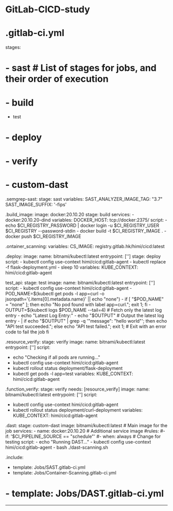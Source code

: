 # GitLab-CICD-study

# .gitlab-ci.yml
stages:   
#  - sast       # List of stages for jobs, and their order of execution
#  - build
  - test
#  - deploy
#  - verify
#  - custom-dast
  
.semgrep-sast:
  stage: sast
  variables:
    SAST_ANALYZER_IMAGE_TAG: "3.7"
    SAST_IMAGE_SUFFIX: '-fips'

.build_image:
  image: docker:20.10.20
  stage: build
  services:
    - docker:20.10.20-dind
  variables:
    DOCKER_HOST: tcp://docker:2375/
  script:
    - echo $CI_REGISTRY_PASSWORD | docker login -u $CI_REGISTRY_USER $CI_REGISTRY --password-stdin
    - docker build -t $CI_REGISTRY_IMAGE .
    - docker push $CI_REGISTRY_IMAGE

.ontainer_scanning:
  variables:
    CS_IMAGE: registry.gitlab.hk/himi/cicd:latest

.deploy:
  image:
    name: bitnami/kubectl:latest
    entrypoint: ['']
  stage: deploy
  script:
    - kubectl config use-context himi/cicd:gitlab-agent
    - kubectl replace -f flask-deployment.yml
    - sleep 10
  variables:
    KUBE_CONTEXT: himi/cicd:gitlab-agent

test_api:
  stage: test
  image:
    name: bitnami/kubectl:latest
    entrypoint: ['']
  script:
    - kubectl config use-context himi/cicd:gitlab-agent
    - POD_NAME=$(kubectl get pods -l app=curl -o jsonpath='{.items[0].metadata.name}' || echo "none")
    - if [ "$POD_NAME" = "none" ]; then
        echo "No pod found with label app=curl.";
        exit 1;
      fi
    - OUTPUT=$(kubectl logs $POD_NAME --tail=4)  # Fetch only the latest log entry
    - echo "Latest Log Entry:"
    - echo "$OUTPUT"  # Output the latest log entry
    - |
      if echo "$OUTPUT" | grep -q '"message": "hello world"'; then
        echo "API test succeeded.";
      else
        echo "API test failed.";
        exit 1;  # Exit with an error code to fail the job
      fi
  
.resource_verify:
  stage: verify
  image:
    name: bitnami/kubectl:latest
    entrypoint: ['']
  script:
  - echo "Checking if all pods are running..."
  - kubectl config use-context himi/cicd:gitlab-agent
  - kubectl rollout status deployment/flask-deployment
  - kubectl get pods -l app=test
  variables:
    KUBE_CONTEXT: himi/cicd:gitlab-agent

.function_verify:
  stage: verify
  needs: [resource_verify]
  image:
    name: bitnami/kubectl:latest
    entrypoint: ['']
  script:
  - kubectl config use-context himi/cicd:gitlab-agent
  - kubectl rollout status deployment/curl-deployment
  variables:
    KUBE_CONTEXT: himi/cicd:gitlab-agent

.dast:
  stage: custom-dast
  image: bitnami/kubectl:latest  # Main image for the job
  services:
    - name: docker:20.10.20  # Additional service image
  #rules:
    #- if: '$CI_PIPELINE_SOURCE == "schedule"'
    #- when: always  # Change for testing
  script:
    - echo "Running DAST..."
    - kubectl config use-context himi/cicd:gitlab-agent
    - bash ./dast-scanning.sh



.include:
  - template: Jobs/SAST.gitlab-ci.yml
  - template: Jobs/Container-Scanning.gitlab-ci.yml
#  - template: Jobs/DAST.gitlab-ci.yml

---
